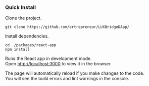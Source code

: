
### Quick Install

Clone the project.

```
git clone https://github.com/artrepreneur/LUXBridgeDApp/
```

Install dependencies.

```
cd ./packages/react-app
npm install
```

Runs the React app in development mode.<br>
Open [http://localhost:3000](http://localhost:3000) to view it in the browser.

The page will automatically reload if you make changes to the code.<br>
You will see the build errors and lint warnings in the console.

